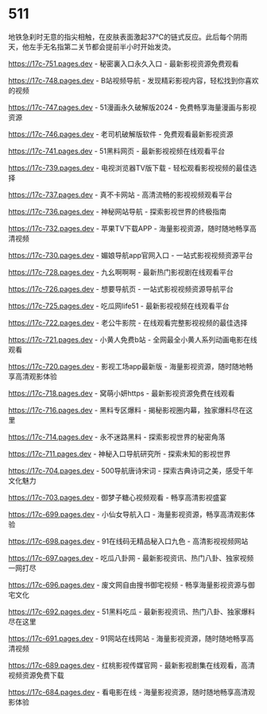 # 511
地铁急刹时无意的指尖相触，在皮肤表面激起37℃的链式反应。此后每个阴雨天，他左手无名指第二关节都会提前半小时开始发烫。

https://17c-751.pages.dev - 秘密裏入口永久入口 - 最新影视资源免费观看

https://17c-748.pages.dev - B站视频导航 - 发现精彩影视内容，轻松找到你喜欢的视频

https://17c-747.pages.dev - 51漫画永久破解版2024 - 免费畅享海量漫画与影视资源

https://17c-746.pages.dev - 老司机破解版软件 - 免费观看最新影视资源

https://17c-741.pages.dev - 51黑料网页 - 最新影视视频在线观看平台

https://17c-739.pages.dev - 电视浏览器TV版下载 - 轻松观看影视视频的最佳选择

https://17c-737.pages.dev - 真不卡网站 - 高清流畅的影视视频观看平台

https://17c-736.pages.dev - 神秘网站导航 - 探索影视世界的终极指南

https://17c-732.pages.dev - 苹果TV下载APP - 海量影视资源，随时随地畅享高清视频

https://17c-730.pages.dev - 媚娘导航app官网入口 - 一站式影视视频资源平台

https://17c-728.pages.dev - 九幺啊啊啊 - 最新热门影视剧在线观看平台

https://17c-726.pages.dev - 想要导航页 - 一站式影视视频资源导航平台

https://17c-725.pages.dev - 吃瓜网life51 - 最新影视视频在线观看平台

https://17c-722.pages.dev - 老公牛影院 - 在线观看完整影视视频的最佳选择

https://17c-721.pages.dev - 小黄人免费b站 - 全网最全小黄人系列动画电影在线观看

https://17c-720.pages.dev - 影视工场app最新版 - 海量影视资源，随时随地畅享高清观影体验

https://17c-718.pages.dev - 窝萌小妍https - 最新影视资源免费在线观看

https://17c-716.pages.dev - 黑料专区爆料 - 揭秘影视圈内幕，独家爆料尽在这里

https://17c-714.pages.dev - 永不迷路黑料 - 探索影视世界的秘密角落

https://17c-711.pages.dev - 神秘入口导航研究所 - 探索未知的影视世界

https://17c-704.pages.dev - 500导航唐诗宋词 - 探索古典诗词之美，感受千年文化魅力

https://17c-703.pages.dev - 御梦子糖心视频观看 - 畅享高清影视盛宴

https://17c-699.pages.dev - 小仙女导航入口 - 海量影视资源，畅享高清观影体验

https://17c-698.pages.dev - 91在线码无精品秘入口九色 - 高清影视视频网站

https://17c-697.pages.dev - 吃瓜八卦网 - 最新影视资讯、热门八卦、独家视频一网打尽

https://17c-696.pages.dev - 废文网自由搜书御宅视频 - 畅享海量影视资源与御宅文化

https://17c-692.pages.dev - 51黑料吃瓜 - 最新影视资讯、热门八卦、独家爆料尽在这里

https://17c-691.pages.dev - 91网站在线网站 - 海量影视资源，随时随地畅享高清视频

https://17c-689.pages.dev - 红桃影视传媒官网 - 最新影视剧集在线观看，高清视频资源免费下载

https://17c-684.pages.dev - 看电影在线 - 海量影视资源，随时随地畅享高清观影体验
